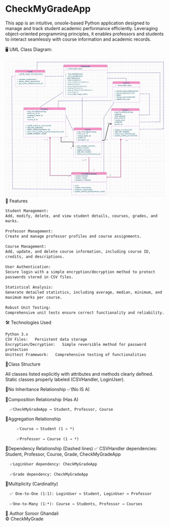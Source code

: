 # CheckMyGradeApp
This app is an intuitive, onsole-based Python application designed to manage and track student academic performance efficiently. Leveraging object-oriented programming principles, it enables professors and students to interact seamlessly with course information and academic records.
  
   🖥️ UML Class Diagram:
   
![UML Class Diagram](UML_Class_Diagram.jpg)
   🚀 Features

    Student Management:  
    Add, modify, delete, and view student details, courses, grades, and marks.

    Professor Management:  
    Create and manage professor profiles and course assignments.

    Course Management:  
    Add, update, and delete course information, including course ID, credits, and descriptions.

    User Authentication:  
    Secure login with a simple encryption/decryption method to protect passwords stored in CSV files.

    Statistical Analysis:  
    Generate detailed statistics, including average, median, minimum, and maximum marks per course.

    Robust Unit Testing:  
    Comprehensive unit tests ensure correct functionality and reliability.

   🛠️ Technologies Used

    Python 3.x  
    CSV Files:   Persistent data storage
    Encryption/Decryption:   Simple reversible method for password protection
    Unittest Framework:   Comprehensive testing of functionalities



📌Class Structure

   All classes listed explicitly with attributes and methods clearly defined.
   Static classes properly labeled (CSVHandler, LoginUser).

   🎯No Inheritance Relationship 
     ✅(No IS A)

   🎯Composition Relationship (Has A)

      ✅CheckMyGradeApp → Student, Professor, Course


   🎯Aggregation Relationship 

         ✅Course → Student (1 → *)

         ✅Professor → Course (1 → *)

   🎯Dependency Relationship (Dashed lines)
      ✅ CSVHandler dependencies: Student, Professor, Course, Grade, CheckMyGradeApp
         
      ✅LoginUser dependency: CheckMyGradeApp
         
      ✅Grade dependency: CheckMyGradeApp
      
  🎯Multiplicity (Cardinality)
  
      ✅ One-to-One (1:1): LoginUser ↔ Student, LoginUser ↔ Professor
      
      ✅One-to-Many (1:*): Course → Students, Professor → Courses
      

  📌 Author
    Soroor Ghandali   
© CheckMyGrade 
 
